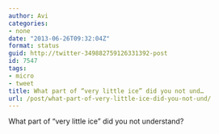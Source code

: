 ```yaml
---
author: Avi
categories:
- none
date: "2013-06-26T09:32:04Z"
format: status
guid: http://twitter-349882759126331392-post
id: 7547
tags:
- micro
- tweet
title: What part of “very little ice” did you not und…
url: /post/what-part-of-very-little-ice-did-you-not-und/
---
```

What part of “very little ice” did you not understand?